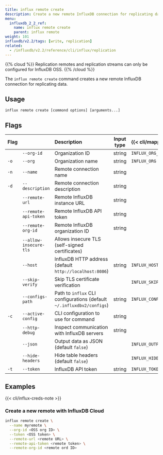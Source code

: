 ```yaml
---
title: influx remote create
description: Create a new remote InfluxDB connection for replicating data.
menu:
  influxdb_2_2_ref:
    name: influx remote create
    parent: influx remote
weight: 101
influxdb/v2.2/tags: [write, replication]
related:
  - /influxdb/v2.2/reference/cli/influx/replication
---
```


{{% cloud %}}
Replication remotes and replication streams can only be configured for InfluxDB OSS.
{{% /cloud %}}

The `influx remote create` command creates a new remote InfluxDB connection for replicating data.

## Usage
```
influx remote create [commond options] [arguments...]
```

## Flags

| Flag |                        | Description                                                           | Input type | {{< cli/mapped >}}    |
| :--- | :--------------------- | :-------------------------------------------------------------------- | :--------: | :-------------------- |
|      | `--org-id`             | Organization ID                                                       |   string   | `INFLUX_ORG_ID`       |
| `-o` | `--org`                | Organization name                                                     |   string   | `INFLUX_ORG`          |
| `-n` | `--name`               | Remote connection name                                                |   string   |                       |
| `-d` | `--description`        | Remote connection description                                         |   string   |                       |
|      | `--remote-url`         | Remote InfluxDB instance URL                                          |   string   |                       |
|      | `--remote-api-token`   | Remote InfluxDB API token                                             |   string   |                       |
|      | `--remote-org-id`      | Remote InfluxDB organization ID                                       |   string   |                       |
|      | `--allow-insecure-tls` | Allows insecure TLS (self-signed certificates)                        |            |                       |
|      | `--host`               | InfluxDB HTTP address (default `http://localhost:8086`)               |   string   | `INFLUX_HOST`         |
|      | `--skip-verify`        | Skip TLS certificate verification                                     |            | `INFLUX_SKIP_VERIFY`  |
|      | `--configs-path`       | Path to `influx` CLI configurations (default `~/.influxdbv2/configs`) |   string   | `INFLUX_CONFIGS_PATH` |
| `-c` | `--active-config`      | CLI configuration to use for command                                  |   string   |                       |
|      | `--http-debug`         | Inspect communication with InfluxDB servers                           |   string   |                       |
|      | `--json`               | Output data as JSON (default `false`)                                 |            | `INFLUX_OUTPUT_JSON`  |
|      | `--hide-headers`       | Hide table headers (default `false`)                                  |            | `INFLUX_HIDE_HEADERS` |
| `-t` | `--token`              | InfluxDB API token                                                    |   string   | `INFLUX_TOKEN`        |

## Examples

{{< cli/influx-creds-note >}}

### Create a new remote with InfluxDB Cloud

```sh
influx remote create \
  --name myremote \
  --org-id <OSS org ID> \
  --token <OSS token> \
  --remote-url <remote URL> \
  --remote-api-token <remote token> \
  --remote-org-id <remote ord ID>
```
